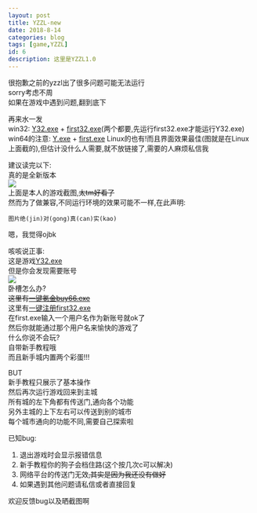 ```yaml
---
layout: post
title: YZZL-new
date: 2018-8-14
categories: blog
tags: [game,YZZL]
id: 6
description: 这里是YZZL1.0
---
```


很抱歉之前的yzzl出了很多问题可能无法运行   
sorry考虑不周   
如果在游戏中遇到问题,翻到底下   

再来水一发   
win32:
[Y32.exe](https://pan.baidu.com/s/1YZtywkeoWTwbk6W3PHInJQ) + [first32.exe](https://pan.baidu.com/s/1-ERqSWFbQQNKao4RVG5Wgw)(两个都要,先运行first32.exe才能运行Y32.exe)   
win64的注意:
[Y.exe](https://pan.baidu.com/s/1Xea43d7yrzQYCh3ZWGPQ5g) + [first.exe](https://pan.baidu.com/s/1vuqWm0QQjf8hoORkz2Lanw)
Linux的也有!而且界面效果最佳(图就是在Linux上面截的),但估计没什么人需要,就不放链接了,需要的人麻烦私信我   

建议读完以下:   
真的是全新版本   
![](https://i.loli.net/2018/08/12/5b6fcb953831e.png)   
上面是本人的游戏截图,~~太tm好看了~~   
然而为了做兼容,不同运行环境的效果可能不一样,在此声明:   
```
图片绝(jin)对(gong)真(can)实(kao)   
```
嗯，我觉得ojbk   

咳咳说正事:   
这是游戏[Y32.exe](https://pan.baidu.com/s/1YZtywkeoWTwbk6W3PHInJQ)   
但是你会发现需要账号   
![](https://i.loli.net/2018/08/12/5b6fd0c8950d0.png)   
卧槽怎么办?   
~~这里有[一键氪金buy66.exe](http://baidu.physton.com/?q=%E4%B8%80%E9%94%AE%E6%B0%AA%E9%87%91)~~   
这里有[一键注册first32.exe](https://pan.baidu.com/s/1-ERqSWFbQQNKao4RVG5Wgw)   
在first.exe输入一个用户名作为新账号就ok了   
然后你就能通过那个用户名来愉快的游戏了   
什么你说不会玩?   
自带新手教程哦   
而且新手城内置两个彩蛋!!!   

BUT   
新手教程只展示了基本操作   
然后再次运行游戏回来到主城   
所有城的左下角都有传送门,通向各个功能   
另外主城的上下左右可以传送到别的城市   
每个城市通向的功能不同,需要自己探索啦   

已知bug:   

1. 退出游戏时会显示报错信息   
2. 新手教程你的狗子会档住路(这个按几次c可以解决)   
3. 网络平台的传送门无效~~,其实是因为我还没有做好~~   
3. 如果遇到其他问题请私信或者直接回复   

欢迎反馈bug以及晒截图啊   

